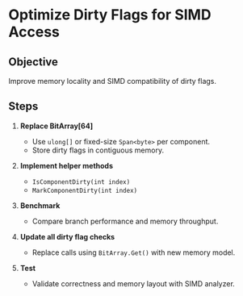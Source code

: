 # Optimize Dirty Flags for SIMD Access

## Objective
Improve memory locality and SIMD compatibility of dirty flags.

## Steps

1. **Replace BitArray[64]**
   - Use `ulong[]` or fixed-size `Span<byte>` per component.
   - Store dirty flags in contiguous memory.

2. **Implement helper methods**
   - `IsComponentDirty(int index)`
   - `MarkComponentDirty(int index)`

3. **Benchmark**
   - Compare branch performance and memory throughput.

4. **Update all dirty flag checks**
   - Replace calls using `BitArray.Get()` with new memory model.

5. **Test**
   - Validate correctness and memory layout with SIMD analyzer.